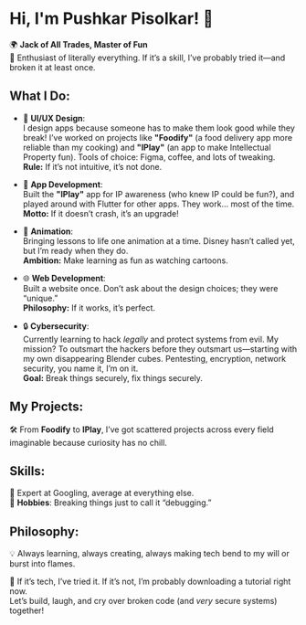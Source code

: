 # **Hi, I'm Pushkar Pisolkar! 👋**

🌍 **Jack of All Trades, Master of Fun**  
👾 Enthusiast of literally everything. If it’s a skill, I’ve probably tried it—and broken it at least once.

## What I Do:

- 🎨 **UI/UX Design**:  
  I design apps because someone has to make them look good while they break! I’ve worked on projects like **"Foodify"** (a food delivery app more reliable than my cooking) and **"IPlay"** (an app to make Intellectual Property fun). Tools of choice: Figma, coffee, and lots of tweaking.  
  **Rule:** If it’s not intuitive, it’s not done.

- 📱 **App Development**:  
  Built the **"IPlay"** app for IP awareness (who knew IP could be fun?), and played around with Flutter for other apps. They work… most of the time.  
  **Motto:** If it doesn’t crash, it’s an upgrade!

- 🎥 **Animation**:  
  Bringing lessons to life one animation at a time. Disney hasn’t called yet, but I’m ready when they do.  
  **Ambition:** Make learning as fun as watching cartoons.

- 🌐 **Web Development**:  
  Built a website once. Don’t ask about the design choices; they were “unique.”  
  **Philosophy:** If it works, it’s perfect.

- 🔒 **Cybersecurity**:  
  Currently learning to hack *legally* and protect systems from evil. My mission? To outsmart the hackers before they outsmart us—starting with my own disappearing Blender cubes. Pentesting, encryption, network security, you name it, I’m on it.  
  **Goal:** Break things securely, fix things securely.

## My Projects:
🛠️ From **Foodify** to **IPlay**, I’ve got scattered projects across every field imaginable because curiosity has no chill.

## Skills:
🧠 Expert at Googling, average at everything else.  
🌟 **Hobbies**: Breaking things just to call it “debugging.”

## Philosophy:
💡 Always learning, always creating, always making tech bend to my will or burst into flames.

🚀 If it’s tech, I’ve tried it. If it’s not, I’m probably downloading a tutorial right now.  
Let’s build, laugh, and cry over broken code (and *very* secure systems) together!
